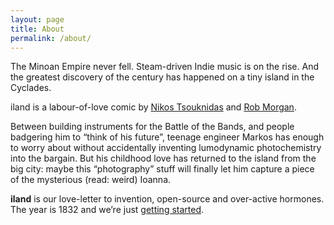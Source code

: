 ```yaml
---
layout: page
title: About
permalink: /about/
---
```


The Minoan Empire never fell. Steam-driven Indie music is on the rise. And the greatest discovery of the century has happened on a tiny island in the Cyclades.

iland is a labour-of-love comic by [Nikos Tsouknidas](https://twitter.com/tsoukn) and [Rob Morgan](https://twitter.com/AboutThisLater). 

Between building instruments for the Battle of the Bands, and people badgering him to “think of his future”, teenage engineer Markos has enough to worry about without accidentally inventing lumodynamic photochemistry into the bargain. But his childhood love has returned to the island from the big city: maybe this “photography” stuff will finally let him capture a piece of the mysterious (read: weird) Ioanna.

**iland** is our love-letter to invention, open-source and over-active hormones. The year is 1832 and we’re just [getting started]({{site.baseurl}}/chapters/0).

